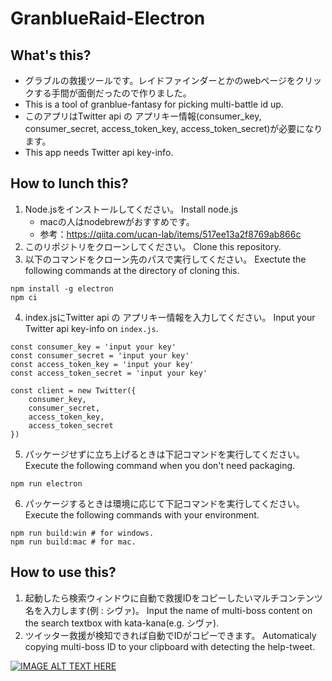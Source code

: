 # GranblueRaid-Electron 

## What's this?
- グラブルの救援ツールです。レイドファインダーとかのwebページをクリックする手間が面倒だったので作りました。
- This is a tool of granblue-fantasy for picking multi-battle id up.
- このアプリはTwitter api の アプリキー情報(consumer_key, consumer_secret, access_token_key, access_token_secret)が必要になります。
- This app needs Twitter api key-info.

## How to lunch this?
1. Node.jsをインストールしてください。 Install node.js
    - macの人はnodebrewがおすすめです。
    - 参考：https://qiita.com/ucan-lab/items/517ee13a2f8769ab866c
2. このリポジトリをクローンしてください。 Clone this repository.
3. 以下のコマンドをクローン先のパスで実行してください。 Exectute the following commands at the directory of cloning this.
```
npm install -g electron
npm ci
```
4. index.jsにTwitter api の アプリキー情報を入力してください。 Input your Twitter api key-info on `index.js`.
```
const consumer_key = 'input your key'
const consumer_secret = 'input your key'
const access_token_key = 'input your key'
const access_token_secret = 'input your key'

const client = new Twitter({
    consumer_key,
    consumer_secret,
    access_token_key,
    access_token_secret
})

```
5. パッケージせずに立ち上げるときは下記コマンドを実行してください。 Execute the following command when you don't need packaging.
```
npm run electron
```
6. パッケージするときは環境に応じて下記コマンドを実行してください。 Execute the following commands with your environment.
```
npm run build:win # for windows.
npm run build:mac # for mac.
```

## How to use this?
1. 起動したら検索ウィンドウに自動で救援IDをコピーしたいマルチコンテンツ名を入力します(例 : シヴァ)。 Input the name of multi-boss content on the search textbox with kata-kana(e.g. シヴァ).
2. ツイッター救援が検知できれば自動でIDがコピーできます。 Automaticaly copying multi-boss ID to your clipboard with detecting the help-tweet.

[![IMAGE ALT TEXT HERE](http://img.youtube.com/vi/vNVixHX1iXc/0.jpg)](https://www.youtube.com/watch?v=vNVixHX1iXc)
